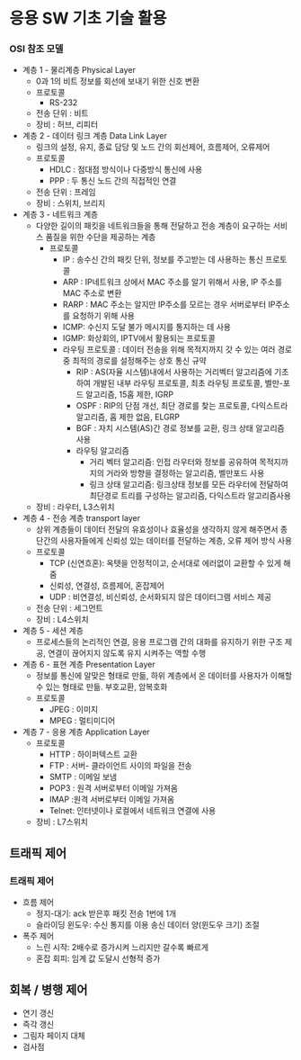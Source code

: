# 응용 SW 기초 기술 활용
### OSI 참조 모델
* 계층 1 - 물리계층 Physical Layer
  * 0과 1의 비트 정보를 회선에 보내기 위한 신호 변환
  * 프로토콜
    * RS-232
  * 전송 단위 : 비트
  * 장비 : 허브, 리피터
* 계층 2 - 데이터 링크 계층 Data Link Layer
  * 링크의 설정, 유지, 종료 담당 및 노드 간의 회선제어, 흐름제어, 오류제어
  * 프로토콜
    * HDLC : 점대점 방식이나 다중방식 통신에 사용
    * PPP : 두 통신 노드 간의 직접적인 연결
  * 전송 단위 : 프레임
  * 장비 : 스위치, 브리지
* 계층 3 - 네트워크 계층
  * 다양한 길이의 패킷을 네트워크들을 통해 전달하고 전송 계층이 요구하는 서비스 품질을 위한 수단을 제공하는 계층
    * 프로토콜
      * IP : 송수신 간의 패킷 단위, 정보를 주고받는 데 사용하는 통신 프로토콜
      * ARP : IP네트워크 상에서 MAC 주소를 알기 위해서 사용, IP 주소를 MAC 주소로 변환
      * RARP : MAC 주소는 알지만 IP주소를 모르는 경우 서버로부터 IP주소를 요청하기 위해 사용
      * ICMP: 수신지 도달 불가 메시지를 통지하는 데 사용
      * IGMP: 화상회의, IPTV에서 활용되는 프로토콜
      * 라우팅 프로토콜 : 데이터 전송을 위해 목적지까지 갓 수 있는 여러 경로 중 최적의 경로를 설정해주는 상호 통신 규약
        * RIP : AS(자율 시스템)내에서 사용하는 거리벡터 알고리즘에 기초하여 개발된 내부 라우팅 프로토콜, 최초 라우팅 프로토콜, 벨만-포드 알고리즘, 15홉 제한, IGRP
        * OSPF : RIP의 단점 개선, 최단 경로를 찾는 프로토콜, 다익스트라 알고리즘, 홉 제한 없음, ELGRP
        * BGF : 자치 시스템(AS)간 경로 정보를 교환, 링크 상태 알고리즘 사용
        * 라우팅 알고리즘
          * 거리 벡터 알고리즘: 인접 라우터와 정보를 공유하여 목적지까지의 거라와 방향을 결정하는 알고리즘, 벨만포드 사용
          * 링크 상태 알고리즘: 링크상태 정보를 모든 라우터에 전달하여 최단경로 트리를 구성하는 알고리즘, 다익스트라 알고리즘사용
  * 장비 : 라우터, L3스위치
* 계층 4 - 전송 계층 transport layer
  * 상위 계층들이 데이터 전달의 유효성이나 효율성을 생각하지 않게 해주면서 종단간의 사용자들에게 신뢰성 있는 데이터를 전달하는 계층, 오류 제어 방식 사용
  * 프로토콜
    * TCP (신연흐혼): 옥텟을 안정적이고, 순서대로 에러없이 교환할 수 있게 해줌
    * 신뢰성, 연결성, 흐름제어, 혼잡제어
    * UDP : 비연결성, 비신뢰성, 순서화되지 않은 데이터그램 서비스 제공
  * 전송 단위 : 세그먼트
  * 장비 : L4스위치
* 계층 5 - 세션 계층
  * 프로세스들의 논리적인 연결, 응용 프로그램 간의 대화를 유지하기 위한 구조 제공, 연결이 끊어지지 않도록 유지 시켜주는 역할 수행
* 계층 6 - 표현 계층 Presentation Layer
  * 정보를 통신에 알맞은 형태로 만듦, 하위 계층에서 온 데이터를 사용자가 이해할 수 있는 형태로 만듦. 부호교환, 암복호화
  * 프로토콜
    * JPEG : 이미지
    * MPEG : 멀티미디어
* 계층 7 - 응용 계층 Application Layer
  * 프로토콜
    * HTTP : 하이퍼텍스트 교환
    * FTP : 서버- 클라이언트 사이의 파일을 전송
    * SMTP : 이메일 보냄
    * POP3 : 원격 서버로부터 이메일 가져옴
    * IMAP :원격 서버로부터 이메일 가져옴
    * Telnet: 인터넷이나 로컬에서 네트워크 연결에 사용
  * 장비 : L7스위치
## 트래픽 제어
### 트래픽 제어
* 흐름 제어
  * 정지-대기: ack 받은후 패킷 전송 1번에 1개
  * 슬라이딩 윈도우: 수신 통지를 이용 송신 데이터 양(윈도우 크기) 조절
* 폭주 제어
  * 느린 시작: 2배수로 증가시켜 느리지만 갈수록 빠르게
  * 혼잡 회피: 임계 값 도달시 선형적 증가
## 회복 / 병행 제어
* 연기 갱신
* 즉각 갱신
* 그림자 페이지 대체
* 검사점
